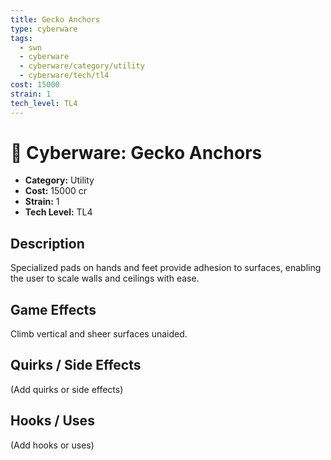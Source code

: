 ```yaml
---
title: Gecko Anchors
type: cyberware
tags:
  - swn
  - cyberware
  - cyberware/category/utility
  - cyberware/tech/tl4
cost: 15000
strain: 1
tech_level: TL4
---
```


# 🤖 Cyberware: Gecko Anchors

- **Category:** Utility
- **Cost:** 15000 cr
- **Strain:** 1
- **Tech Level:** TL4

## Description
Specialized pads on hands and feet provide adhesion to surfaces, enabling the user to scale walls and ceilings with ease.

## Game Effects
Climb vertical and sheer surfaces unaided.

## Quirks / Side Effects

(Add quirks or side effects)

## Hooks / Uses

(Add hooks or uses)
